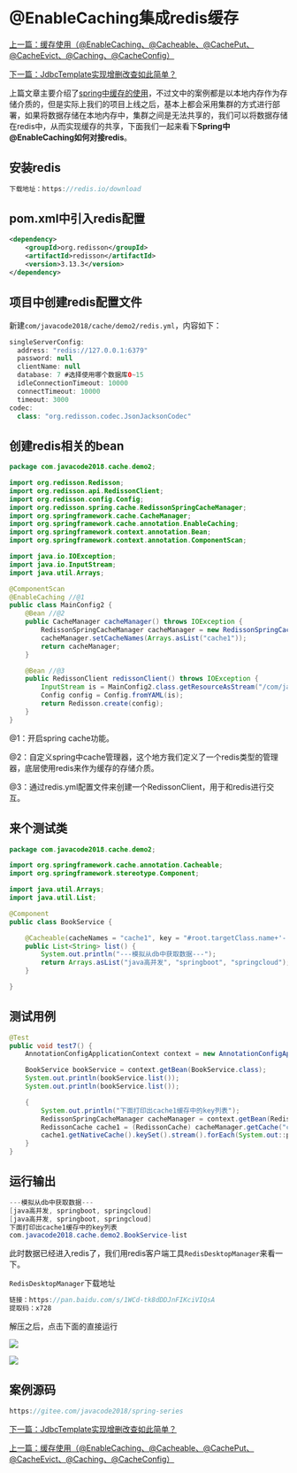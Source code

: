 
# @EnableCaching集成redis缓存

[上一篇：缓存使用（@EnableCaching、@Cacheable、@CachePut、@CacheEvict、@Caching、@CacheConfig）](http://www.itsoku.com/course/5/122)

[下一篇：JdbcTemplate实现增删改查如此简单？](http://www.itsoku.com/course/5/124)

上篇文章主要介绍了[spring中缓存的使用](http://www.itsoku.com/course/5/122)，不过文中的案例都是以本地内存作为存储介质的，但是实际上我们的项目上线之后，基本上都会采用集群的方式进行部署，如果将数据存储在本地内存中，集群之间是无法共享的，我们可以将数据存储在redis中，从而实现缓存的共享，下面我们一起来看下**Spring中@EnableCaching如何对接redis**。

## 安装redis

```java
下载地址：https://redis.io/download
```

## pom.xml中引入redis配置

```xml
<dependency>
    <groupId>org.redisson</groupId>
    <artifactId>redisson</artifactId>
    <version>3.13.3</version>
</dependency>
```

## 项目中创建redis配置文件

新建`com/javacode2018/cache/demo2/redis.yml`，内容如下：

```java
singleServerConfig:
  address: "redis://127.0.0.1:6379"
  password: null
  clientName: null
  database: 7 #选择使用哪个数据库0~15
  idleConnectionTimeout: 10000
  connectTimeout: 10000
  timeout: 3000
codec:
  class: "org.redisson.codec.JsonJacksonCodec"
```

## 创建redis相关的bean

```java
package com.javacode2018.cache.demo2;

import org.redisson.Redisson;
import org.redisson.api.RedissonClient;
import org.redisson.config.Config;
import org.redisson.spring.cache.RedissonSpringCacheManager;
import org.springframework.cache.CacheManager;
import org.springframework.cache.annotation.EnableCaching;
import org.springframework.context.annotation.Bean;
import org.springframework.context.annotation.ComponentScan;

import java.io.IOException;
import java.io.InputStream;
import java.util.Arrays;

@ComponentScan
@EnableCaching //@1
public class MainConfig2 {
    @Bean //@2
    public CacheManager cacheManager() throws IOException {
        RedissonSpringCacheManager cacheManager = new RedissonSpringCacheManager(this.redissonClient());
        cacheManager.setCacheNames(Arrays.asList("cache1"));
        return cacheManager;
    }

    @Bean //@3
    public RedissonClient redissonClient() throws IOException {
        InputStream is = MainConfig2.class.getResourceAsStream("/com/javacode2018/cache/demo2/redis.yml");
        Config config = Config.fromYAML(is);
        return Redisson.create(config);
    }
}
```

@1：开启spring cache功能。

@2：自定义spring中cache管理器，这个地方我们定义了一个redis类型的管理器，底层使用redis来作为缓存的存储介质。

@3：通过redis.yml配置文件来创建一个RedissonClient，用于和redis进行交互。

## 来个测试类

```java
package com.javacode2018.cache.demo2;

import org.springframework.cache.annotation.Cacheable;
import org.springframework.stereotype.Component;

import java.util.Arrays;
import java.util.List;

@Component
public class BookService {

    @Cacheable(cacheNames = "cache1", key = "#root.targetClass.name+'-'+#root.method.name")
    public List<String> list() {
        System.out.println("---模拟从db中获取数据---");
        return Arrays.asList("java高并发", "springboot", "springcloud");
    }

}
```

## 测试用例

```java
@Test
public void test7() {
    AnnotationConfigApplicationContext context = new AnnotationConfigApplicationContext(MainConfig2.class);

    BookService bookService = context.getBean(BookService.class);
    System.out.println(bookService.list());
    System.out.println(bookService.list());

    {
        System.out.println("下面打印出cache1缓存中的key列表");
        RedissonSpringCacheManager cacheManager = context.getBean(RedissonSpringCacheManager.class);
        RedissonCache cache1 = (RedissonCache) cacheManager.getCache("cache1");
        cache1.getNativeCache().keySet().stream().forEach(System.out::println);
    }
}
```

## 运行输出

```java
---模拟从db中获取数据---
[java高并发, springboot, springcloud]
[java高并发, springboot, springcloud]
下面打印出cache1缓存中的key列表
com.javacode2018.cache.demo2.BookService-list
```

此时数据已经进入redis了，我们用redis客户端工具`RedisDesktopManager`来看一下。

`RedisDesktopManager`下载地址

```java
链接：https://pan.baidu.com/s/1WCd-tk8dDDJnFIKciVIQsA 
提取码：x728
```

解压之后，点击下面的直接运行

![](https://gitee.com/wowosong/pic-md/raw/master/1641959074-ce92a2945d2319da59fc86d71213e4ba.png)

![](https://gitee.com/wowosong/pic-md/raw/master/1641959074-2c79ee6f5e520dbfcdcc778cb9166982.png)

## 案例源码

```java
https://gitee.com/javacode2018/spring-series
```

[下一篇：JdbcTemplate实现增删改查如此简单？](http://www.itsoku.com/course/5/124)

[上一篇：缓存使用（@EnableCaching、@Cacheable、@CachePut、@CacheEvict、@Caching、@CacheConfig）](http://www.itsoku.com/course/5/122)